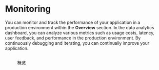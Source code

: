 # Monitoring

You can monitor and track the performance of your application in a production environment within the **Overview** section. In the data analytics dashboard, you can analyze various metrics such as usage costs, latency, user feedback, and performance in the production environment. By continuously debugging and iterating, you can continually improve your application.

<figure><img src="https://assets-docs.dify.ai//img/en/monitoring/d7f523406c4487f4fa8d83265cfafd26.webp" alt=""><figcaption><p>概览</p></figcaption></figure>
